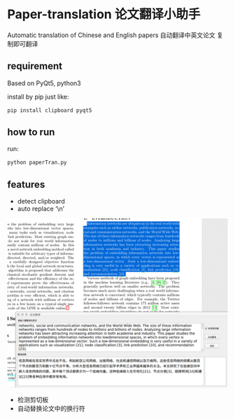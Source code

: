 # Paper-translation 论文翻译小助手
	
Automatic translation of Chinese and English papers
自动翻译中英文论文
复制即可翻译

## requirement
Based on PyQt5, python3

install by pip just like:
```bash
pip install clipboard pyqt5
```

## how to run
run:
```bash
python paperTran.py
```

## features
- detect clipboard
- auto replace ‘\n’

![Alt text](./1541489044606.png)

- 检测剪切板
- 自动替换论文中的换行符